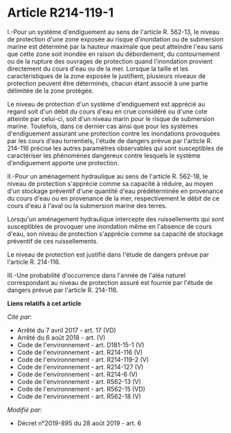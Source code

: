 # Article R214-119-1

I.-Pour un système d'endiguement au sens de l'article R. 562-13, le niveau de protection d'une zone exposée au risque
d'inondation ou de submersion marine est déterminé par la hauteur maximale que peut atteindre l'eau sans que cette zone soit
inondée en raison du débordement, du contournement ou de la rupture des ouvrages de protection quand l'inondation provient
directement du cours d'eau ou de la mer. Lorsque la taille et les caractéristiques de la zone exposée le justifient,
plusieurs niveaux de protection peuvent être déterminés, chacun étant associé à une partie délimitée de la zone protégée. 

Le niveau de protection d'un système d'endiguement est apprécié au regard soit d'un débit du cours d'eau en crue considéré ou
d'une cote atteinte par celui-ci, soit d'un niveau marin pour le risque de submersion marine. Toutefois, dans ce dernier cas
ainsi que pour les systèmes d'endiguement assurant une protection contre les inondations provoquées par les cours d'eau
torrentiels, l'étude de dangers prévue par l'article R. 214-116 précise les autres paramètres observables qui sont
susceptibles de caractériser les phénomènes dangereux contre lesquels le système d'endiguement apporte une protection. 

II.-Pour un aménagement hydraulique au sens de l'article R. 562-18, le niveau de protection s'apprécie comme sa capacité à
réduire, au moyen d'un stockage préventif d'une quantité d'eau prédéterminée en provenance du cours d'eau ou en provenance de
la mer, respectivement le débit de ce cours d'eau à l'aval ou la submersion marine des terres. 

Lorsqu'un aménagement hydraulique intercepte des ruissellements qui sont susceptibles de provoquer une inondation même en
l'absence de cours d'eau, son niveau de protection s'apprécie comme sa capacité de stockage préventif de ces ruissellements. 

Le niveau de protection est justifié dans l'étude de dangers prévue par l'article R. 214-116. 

III.-Une probabilité d'occurrence dans l'année de l'aléa naturel correspondant au niveau de protection assuré est fournie par
l'étude de dangers prévue par l'article R. 214-116.

**Liens relatifs à cet article**

_Cité par_:

  - Arrêté du 7 avril 2017 - art. 17 (VD)
  - Arrêté du 6 août 2018 - art. (V)
  - Code de l'environnement - art. D181-15-1 (V)
  - Code de l'environnement - art. R214-116 (V)
  - Code de l'environnement - art. R214-119-2 (V)
  - Code de l'environnement - art. R214-127 (V)
  - Code de l'environnement - art. R214-6 (V)
  - Code de l'environnement - art. R562-13 (V)
  - Code de l'environnement - art. R562-15 (VD)
  - Code de l'environnement - art. R562-18 (V)

_Modifié par_:

  - Décret n°2019-895 du 28 août 2019 - art. 6
